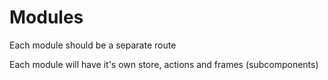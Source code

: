 # Modules

Each module should be a separate route

Each module will have it's own store, actions and frames (subcomponents)
